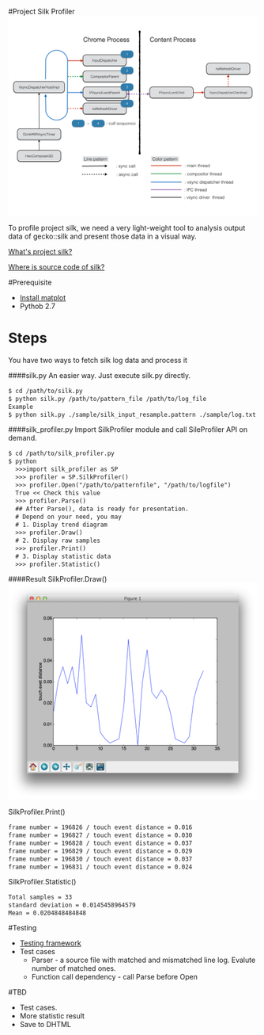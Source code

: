 #Project Silk Profiler
![img](https://github.com/CJKu/pysilk/blob/master/img/silk.png)

To profile project silk, we need a very light-weight tool to analysis output data of gecko::silk and present those data in a visual way.

[What's project silk?](https://wiki.mozilla.org/Project_Silk)

[Where is source code of silk?](https://github.com/JerryShih/gecko-dev/tree/silk-all)

#Prerequisite
* [Install matplot](http://matplotlib.org/users/installing.html)
* Pythob 2.7

# Steps
You have two ways to fetch silk log data and process it

####silk.py
An easier way. Just execute silk.py directly.
```
$ cd /path/to/silk.py
$ python silk.py /path/to/pattern_file /path/to/log_file
Example 
$ python silk.py ./sample/silk_input_resample.pattern ./sample/log.txt
```
####silk_profiler.py
Import SilkProfiler module and call SileProfiler API on demand.
```
$ cd /path/to/silk_profiler.py
$ python
  >>>import silk_profiler as SP
  >>> profiler = SP.SilkProfiler()
  >>> profiler.Open("/path/to/patternfile", "/path/to/logfile")
  True << Check this value
  >>> profiler.Parse()
  ## After Parse(), data is ready for presentation.
  # Depend on your need, you may
  # 1. Display trend diagram
  >>> profiler.Draw()
  # 2. Display raw samples
  >>> profiler.Print()
  # 3. Display statistic data
  >>> profiler.Statistic()
```

####Result
SilkProfiler.Draw()
![img](https://github.com/CJKu/pysilk/blob/master/img/matplot.png)

SilkProfiler.Print()
```
frame number = 196826 / touch event distance = 0.016
frame number = 196827 / touch event distance = 0.030
frame number = 196828 / touch event distance = 0.037
frame number = 196829 / touch event distance = 0.029
frame number = 196830 / touch event distance = 0.037
frame number = 196831 / touch event distance = 0.024
```

SilkProfiler.Statistic()
```
Total samples = 33
standard deviation = 0.0145458964579
Mean = 0.0204848484848
```

#Testing
* [Testing framework](https://docs.python.org/2/library/unittest.html#module-unittest)
* Test cases
  * Parser - a source file with matched and mismatched line log. Evalute number of matched ones.
  * Function call dependency - call Parse before Open

#TBD
* Test cases.
* More statistic result
* Save to DHTML
